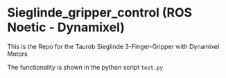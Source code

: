 # Sieglinde_gripper_control (ROS Noetic - Dynamixel)

This is the Repo for the Taurob Sieglinde 3-Finger-Gripper with Dynamixel Motors

The functionality is shown in the python script `test.py`


